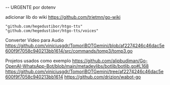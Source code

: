 
-- URGENTE
por dotenv

adicionar lib do wiki
https://github.com/trietmn/go-wiki

	"github.com/hegedustibor/htgo-tts"
	"github.com/hegedustibor/htgo-tts/voices"


Converter Video para Audio
https://github.com/viniciusgdr/TomoriBOTGemini/blob/af2274246c46dac5e600f9f7058c940213bb1614/src/commands/tomp3/tomp3.go


Projetos usados como exemplo
https://github.com/alipbudiman/Go-OpenAI-WhatsApp-Bot/blob/main/metadevlibs/botlib/botlib.go#L168
https://github.com/viniciusgdr/TomoriBOTGemini/tree/af2274246c46dac5e600f9f7058c940213bb1614
https://github.com/drizion/wabot-go

